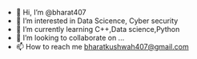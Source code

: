 - 👋 Hi, I’m @bharat407
- 👀 I’m interested in Data Scicence, Cyber security
- 🌱 I’m currently learning C++,Data science,Python
- 💞️ I’m looking to collaborate on ...
- 📫 How to reach me bharatkushwah407@gmail.com
